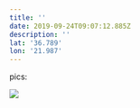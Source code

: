 ```yaml
---
title: ''
date: 2019-09-24T09:07:12.885Z
description: ''
lat: '36.789'
lon: '21.987'
---
```

pics:

![](/images/uploads/screenshot-2019-09-19-at-15.16.46.png)
